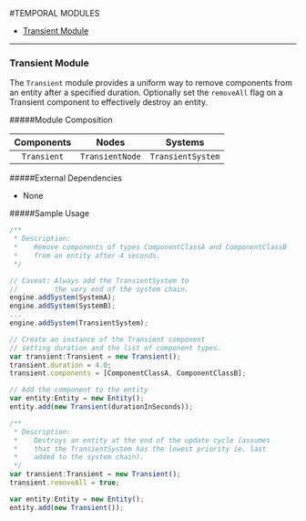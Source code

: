 #TEMPORAL MODULES

* [Transient Module]()

---
### **Transient Module**

The `Transient` module provides a uniform way to remove components from an entity after a specified duration. Optionally set the `removeAll` flag on a Transient component to effectively destroy an entity.

#####Module Composition

| Components  | Nodes  | Systems |
| :------------: |:---------------:| :-----:|
| `Transient`     | `TransientNode` | `TransientSystem` |

#####External Dependencies
* None

#####Sample Usage 
```javascript
/**
 * Description:
 *    Remove components of types ComponentClassA and ComponentClassB
 *    from an entity after 4 seconds.
 */

// Caveat: Always add the TransientSystem to 
//         the very end of the system chain.
engine.addSystem(SystemA);
engine.addSystem(SystemB);
...
engine.addSystem(TransientSystem);

// Create an instance of the Transient component 
// setting duration and the list of component types.
var transient:Transient = new Transient();
transient.duration = 4.0;
transient.components = [ComponentClassA, ComponentClassB];

// Add the component to the entity
var entity:Entity = new Entity();
entity.add(new Transient(durationInSeconds));
```

```javascript
/**
 * Description:
 *    Destroys an entity at the end of the update cycle (assumes
 *    that the TransientSystem has the lowest priority ie. last
 *    added to the system chain).
 */
var transient:Transient = new Transient();
transient.removeAll = true;

var entity:Entity = new Entity();
entity.add(new Transient());
```
